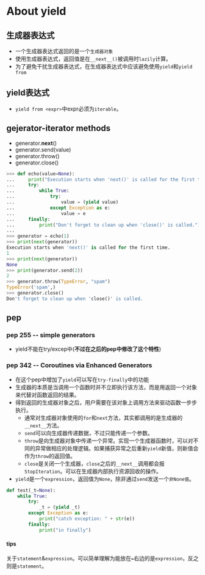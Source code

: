# About yield

## 生成器表达式
- 一个生成器表达式返回的是一个`生成器对象`
- 使用生成器表达式，返回值是在`__next__()`被调用时`lazily`计算。
- 为了避免干扰生成器表达式，在生成器表达式中应该避免使用`yield`和`yield from`

## yield表达式

- `yield from <expr>`中expr必须为`iterable`。

## gejerator-iterator methods

- generator.__next__()
- generator.send(value)
- generator.throw()
- generator.close()

```py
>>> def echo(value=None):
...     print("Execution starts when 'next()' is called for the first time.")
...     try:
...         while True:
...             try:
...                 value = (yield value)
...             except Exception as e:
...                 value = e
...     finally:
...         print("Don't forget to clean up when 'close()' is called.")
...
>>> generator = echo(1)
>>> print(next(generator))
Execution starts when 'next()' is called for the first time.
1
>>> print(next(generator))
None
>>> print(generator.send(2))
2
>>> generator.throw(TypeError, "spam")
TypeError('spam',)
>>> generator.close()
Don't forget to clean up when 'close()' is called.
```

## pep

### pep 255 -- simple generators
- yield不能在try/excep中(**不过在之后的pep中修改了这个特性**)

### pep 342 -- Coroutines via Enhanced Generators
- 在这个pep中增加了`yield`可以写在`try-finally`中的功能
- 生成器的本质是当调用一个函数时并不立即执行该方法，而是用返回一个对象来代替对函数返回的结果。
- 得到返回的生成器对象之后，用户需要在该对象上调用方法来驱动函数一步步执行。
    - 通常对生成器对象使用的`for`和`next`方法，其实都调用的是生成器的`__next__`方法。
    - `send`可以向生成器传递数据，不过只能传递一个参数。
    - `throw`是向生成器对象中传递一个异常。实现一个生成器函数时，可以对不同的异常做相应的处理逻辑。如果捕获异常之后重新`yield`新值，则新值会作为`throw`的返回值。
    - `close`是关闭一个生成器，`close`之后的`__next__`调用都会报`StopIteration`。可以在生成器内部执行资源回收的操作。
- `yield`是一个`expression`，返回值为`None`，除非通过`send`发送一个`非None值`。

```py
def test(_t=None):
    while True:
        try:
            _t = (yield _t)
        except Exception as e:
            print("catch exception: " + str(e))
        finally:
            print("in finally")
```

#### tips

关于`statement`&`expression`。可以简单理解为能放在`=`右边的是`expression`，反之则是`statement`。

